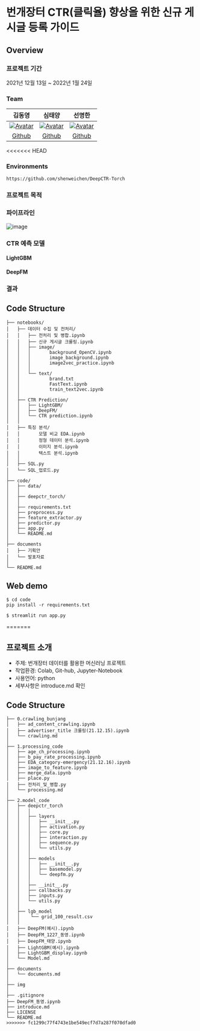 # 번개장터 CTR(클릭율) 향상을 위한 신규 게시글 등록 가이드

## Overview
### 프로젝트 기간
2021년 12월 13일 ~ 2022년 1월 24일
### Team
|                            김동영                            |                            심태양                            |                            선명한                            |
| :----------------------------------------------------------: | :----------------------------------------------------------: | :----------------------------------------------------------: |
| [![Avatar](https://avatars.githubusercontent.com/u/89237850?v=4)](https://github.com/dongyoung0) | [![Avatar](https://avatars.githubusercontent.com/u/89237873?v=4)](https://github.com/taeyang1224) | [![Avatar](https://avatars.githubusercontent.com/u/89237880?v=4)](https://github.com/Sunmyunghan) |
| [Github](https://github.com/dongyoung0) | [Github](https://github.com/taeyang1224) | [Github](https://github.com/Sunmyunghan) |

<<<<<<< HEAD
### Environments
`https://github.com/shenweichen/DeepCTR-Torch`

### 프로젝트 목적

### 파이프라인

![image](https://user-images.githubusercontent.com/89237850/151507927-8e9942b4-72b5-4b9e-a3d1-23b163eadcfd.png)

### CTR 예측 모델
####  LightGBM
####  DeepFM

### 결과


## Code Structure
```
├── notebooks/
│   ├── 데이터 수집 및 전처리/
│   │   ├── 전처리 및 병합.ipynb
│   │   ├── 신규 게시글 크롤링.ipynb
│   │   ├── image/
│   │   │       background_OpenCV.ipynb
│   │   │       image_background.ipynb
│   │   │       image2vec_practice.ipynb
│   │   │
│   │   └── text/
│   │           brand.txt
│   │           FastText.ipynb
│   │           train_text2vec.ipynb
│   │
│   ├── CTR Prediction/
│   │   ├── LightGBM/
│   │   ├── DeepFM/
│   │   └── CTR prediction.ipynb
│   │
│   ├── 특징 분석/
│   │       모델 비교 EDA.ipynb
│   │       정형 데이터 분석.ipynb
│   │       이미지 분석.ipynb
│   │       텍스트 분석.ipynb
│   │
│   ├── SQL.py
│   └── SQL_업로드.py
│
├── code/
│   ├── data/
│   │
│   ├── deepctr_torch/
│   │
│   ├── requirements.txt
│   ├── preprocess.py
│   ├── feature_extractor.py
│   ├── predictor.py
│   ├── app.py
│   └── README.md
│
├── documents
│   ├── 기획안
│   └── 발표자료
│
└── README.md
```


## Web demo
```
$ cd code
pip install -r requirements.txt
```

```
$ streamlit run app.py
```
=======
## 프로젝트 소개
- 주제: 번개장터 데이터를 활용한 머신러닝 프로젝트
- 작업환경: Colab, Git-hub, Jupyter-Notebook
- 사용언어: python
- 세부사항은 introduce.md 확인


## Code Structure
```text
├── 0.crawling_bunjang 
│   ├── ad_content_crawling.ipynb
│   ├── advertiser_title 크롤링(21.12.15).ipynb
│   └── crawling.md
│ 
├── 1.processing_code
│   ├── age_ch_processing.ipynb
│   ├── b_pay_rate_processing.ipynb
│   ├── EDA_category-emergency(21.12.16).ipynb
│   ├── image_to_feature.ipynb
│   ├── merge_data.ipynb
│   ├── place.py
│   ├── 전처리_및_병합.py
│   └── processing.md
│
├── 2.model_code                  
│   ├── deepctr_torch
│   │   │
│   │   ├── layers
│   │   │   ├── __init__.py
│   │   │   ├── activation.py
│   │   │   ├── core.py
│   │   │   ├── interaction.py
│   │   │   ├── sequence.py
│   │   │   └── utils.py
│   │   │
│   │   ├── models
│   │   │   ├── __init__.py
│   │   │   ├── basemodel.py
│   │   │   └── deepfm.py
│   │   │
│   │   ├── __init__.py
│   │   ├── callbacks.py
│   │   ├── inputs.py
│   │   └── utils.py
│   │
│   ├── lgb_model
│   │    └── grid_100_result.csv
│   │   
│   ├── DeepFM(예시).ipynb
│   ├── DeepFM_1227_동영.ipynb
│   ├── DeepFM_태양.ipynb
│   ├── LightGBM(예시).ipynb
│   ├── LightGBM_display.ipynb
│   └── Model.md
│
├── documents
│   └── documents.md
│
├── img
│
├── .gitignore
├── DeepFM_동영.ipynb
├── introduce.md
├── LICENSE
└── README.md
>>>>>>> fc1299c77f4743e1be549ecf7d7a287f070dfad0
